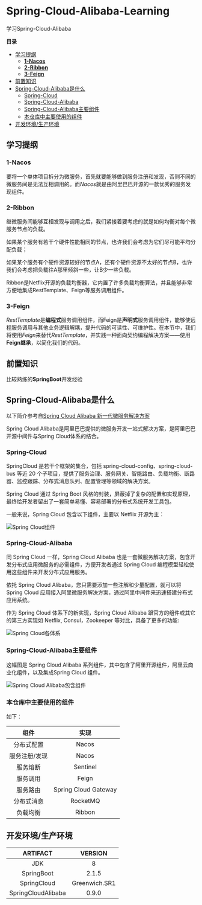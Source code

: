 # Spring-Cloud-Alibaba-Learning
学习Spring-Cloud-Alibaba



**目录**

- [学习提纲](#学习提纲)
  - [**1-Nacos**](#1-Nacos)
  - [**2-Ribbon**](#2-Ribbon)
  - [**3-Feign**](#3-Feign)
- [前置知识](#前置知识)
- [Spring-Cloud-Alibaba是什么](#Spring-Cloud-Alibaba是什么)
  - [Spring-Cloud](#Spring-Cloud)
  - [Spring-Cloud-Alibaba](#Spring-Cloud)
  - [Spring-Cloud-Alibaba主要组件](#Spring-Cloud-Alibaba主要组件)
  - [本仓库中主要使用的组件](#本仓库中主要使用的组件)
- [开发环境/生产环境](#开发环境/生产环境)





## 学习提纲

### 1-Nacos

要将一个单体项目拆分为微服务，首先就要能够做到服务注册和发现，否则不同的微服务间是无法互相调用的。而*Nacos*就是由阿里巴巴开源的一款优秀的服务发现组件。



### 2-Ribbon

继微服务间能够互相发现与调用之后，我们紧接着要考虑的就是如何均衡对每个微服务节点的负载。

如果某个服务有若干个硬件性能相同的节点，也许我们会考虑为它们尽可能平均分配负载；

如果某个服务有个硬件资源较好的节点A，还有个硬件资源不太好的节点B，也许我们会考虑把负载往A那里倾斜一些，让B少一些负载。

Ribbon是Netflix开源的负载均衡器，它内置了许多负载均衡算法，并且能够非常方便地集成RestTemplate、Feign等服务调用组件。



### 3-Feign

*RestTemplate*是**编程式**服务调用组件，而Feign是**声明式**服务调用组件，能够使远程服务调用与其他业务逻辑解耦，提升代码的可读性、可维护性。在本节中，我们将使用*Feign*来替代*RestTemplate*，并实践一种面向契约编程解决方案——使用**Feign继承**，以简化我们的代码。





## 前置知识

比较熟练的**SpringBoot**开发经验





## Spring-Cloud-Alibaba是什么

以下简介参考自[Spring Cloud Alibaba 新一代微服务解决方案](https://yq.aliyun.com/articles/740001?utm_content=g_1000095090)



Spring Cloud Alibaba是阿里巴巴提供的微服务开发一站式解决方案，是阿里巴巴开源中间件与Spring Cloud体系的结合。



### Spring-Cloud

SpringCloud 是若干个框架的集合，包括 spring-cloud-config、spring-cloud-bus 等近 20 个子项目，提供了服务治理、服务网关、智能路由、负载均衡、断路器、监控跟踪、分布式消息队列、配置管理等领域的解决方案。

Spring Cloud 通过 Spring Boot 风格的封装，屏蔽掉了复杂的配置和实现原理，最终给开发者留出了一套简单易懂、容易部署的分布式系统开发工具包。

一般来说，Spring Cloud 包含以下组件，主要以 Netflix 开源为主：

![Spring Cloud组件](https://github.com/jyannis/SpringCloud-Alibaba-Learning/blob/master/docs/Spring%20Cloud%E7%BB%84%E4%BB%B6.jpg?raw=true)



### Spring-Cloud-Alibaba

同 Spring Cloud 一样，Spring Cloud Alibaba 也是一套微服务解决方案，包含开发分布式应用微服务的必需组件，方便开发者通过 Spring Cloud 编程模型轻松使用这些组件来开发分布式应用服务。

依托 Spring Cloud Alibaba，您只需要添加一些注解和少量配置，就可以将 Spring Cloud 应用接入阿里微服务解决方案，通过阿里中间件来迅速搭建分布式应用系统。

作为 Spring Cloud 体系下的新实现，Spring Cloud Alibaba 跟官方的组件或其它的第三方实现如 Netflix, Consul，Zookeeper 等对比，具备了更多的功能:

![Spring Cloud各体系](https://github.com/jyannis/SpringCloud-Alibaba-Learning/blob/master/docs/Spring%20Cloud%E5%90%84%E4%BD%93%E7%B3%BB.jpg?raw=true)



### Spring-Cloud-Alibaba主要组件

这幅图是 Spring Cloud Alibaba 系列组件，其中包含了阿里开源组件，阿里云商业化组件，以及集成Spring Cloud 组件。

![Spring Cloud Alibaba包含组件](https://github.com/jyannis/SpringCloud-Alibaba-Learning/blob/master/docs/Spring%20Cloud%20Alibaba%E5%8C%85%E5%90%AB%E7%BB%84%E4%BB%B6.jpg?raw=true)



### 本仓库中主要使用的组件

如下：

|     组件      |         实现         |
| :-----------: | :------------------: |
|  分布式配置   |        Nacos         |
| 服务注册/发现 |        Nacos         |
|   服务熔断    |       Sentinel       |
|   服务调用    |        Feign         |
|   服务路由    | Spring Cloud Gateway |
|  分布式消息   |       RocketMQ       |
|   负载均衡    |        Ribbon        |





## 开发环境/生产环境

|    **ARTIFACT**    |  **VERSION**  |
| :----------------: | :-----------: |
|        JDK         |       8       |
|     SpringBoot     |     2.1.5     |
|    SpringCloud     | Greenwich.SR1 |
| SpringCloudAlibaba |     0.9.0     |





